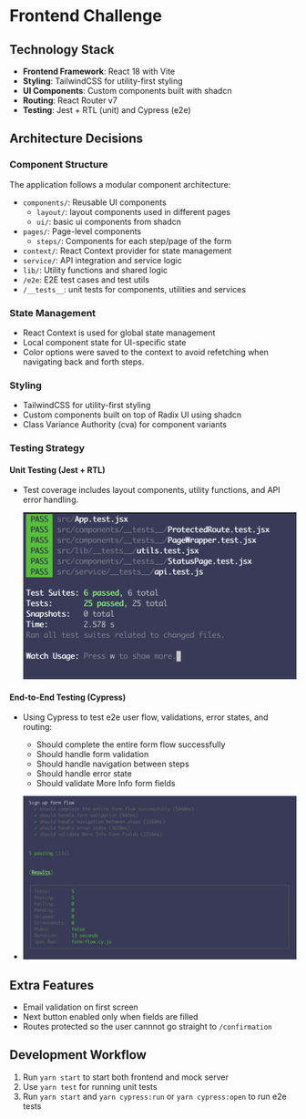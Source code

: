 # Frontend Challenge

## Technology Stack

- **Frontend Framework**: React 18 with Vite
- **Styling**: TailwindCSS for utility-first styling
- **UI Components**: Custom components built with shadcn
- **Routing**: React Router v7
- **Testing**: Jest + RTL (unit) and Cypress (e2e)

## Architecture Decisions

### Component Structure

The application follows a modular component architecture:

- `components/`: Reusable UI components
  - `layout/`: layout components used in different pages
  - `ui/`: basic ui components from shadcn
- `pages/`: Page-level components
  - `steps/`: Components for each step/page of the form
- `context/`: React Context provider for state management
- `service/`: API integration and service logic
- `lib/`: Utility functions and shared logic
- `/e2e`: E2E test cases and test utils
- `/__tests__`: unit tests for components, utilities and services

### State Management

- React Context is used for global state management
- Local component state for UI-specific state
- Color options were saved to the context to avoid refetching when navigating back and forth steps.

### Styling

- TailwindCSS for utility-first styling
- Custom components built on top of Radix UI using shadcn
- Class Variance Authority (cva) for component variants

### Testing Strategy

#### Unit Testing (Jest + RTL)

- Test coverage includes layout components, utility functions, and API error handling.

  ![unit tests log](/public/unit-tests-log.png)

#### End-to-End Testing (Cypress)

- Using Cypress to test e2e user flow, validations, error states, and routing:

  - Should complete the entire form flow successfully
  - Should handle form validation
  - Should handle navigation between steps
  - Should handle error state
  - Should validate More Info form fields

- ![e2e tests log](/public/cypress-log.png)

## Extra Features

- Email validation on first screen
- Next button enabled only when fields are filled
- Routes protected so the user cannnot go straight to `/confirmation`

## Development Workflow

1. Run `yarn start` to start both frontend and mock server
2. Use `yarn test` for running unit tests
3. Run `yarn start` and `yarn cypress:run` or `yarn cypress:open` to run e2e tests
